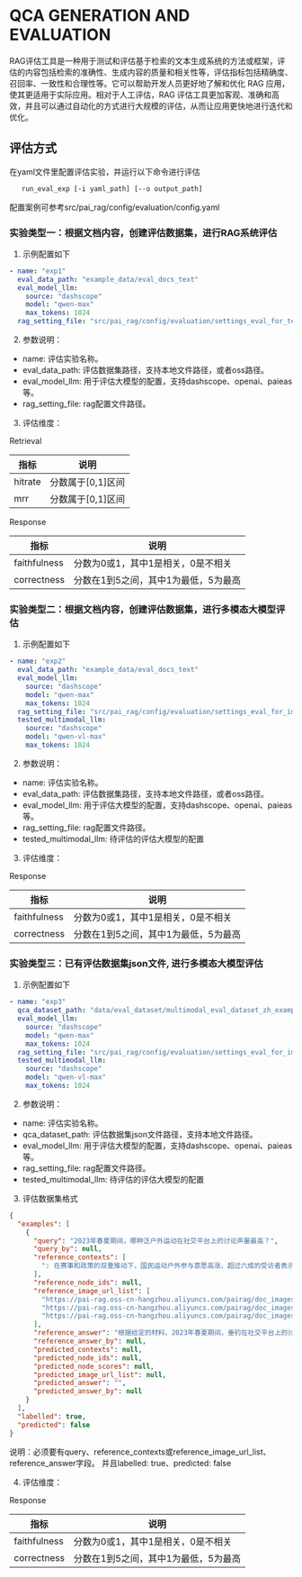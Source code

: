 # QCA GENERATION AND EVALUATION

RAG评估工具是一种用于测试和评估基于检索的文本生成系统的方法或框架，评估的内容包括检索的准确性、生成内容的质量和相关性等，评估指标包括精确度、召回率、一致性和合理性等。它可以帮助开发人员更好地了解和优化 RAG 应用，使其更适用于实际应用。相对于人工评估，RAG 评估工具更加客观、准确和高效，并且可以通过自动化的方式进行大规模的评估，从而让应用更快地进行迭代和优化。

## 评估方式

在yaml文件里配置评估实验，并运行以下命令进行评估

```bash
   run_eval_exp [-i yaml_path] [--o output_path]
```

配置案例可参考src/pai_rag/config/evaluation/config.yaml

### 实验类型一：根据文档内容，创建评估数据集，进行RAG系统评估

1. 示例配置如下

```yaml
- name: "exp1"
  eval_data_path: "example_data/eval_docs_text"
  eval_model_llm:
    source: "dashscope"
    model: "qwen-max"
    max_tokens: 1024
  rag_setting_file: "src/pai_rag/config/evaluation/settings_eval_for_text.toml"
```

2. 参数说明：

- name: 评估实验名称。
- eval_data_path: 评估数据集路径，支持本地文件路径，或者oss路径。
- eval_model_llm: 用于评估大模型的配置，支持dashscope、openai、paieas等。
- rag_setting_file: rag配置文件路径。

3. 评估维度：

Retrieval

| 指标    | 说明              |
| ------- | ----------------- |
| hitrate | 分数属于[0,1]区间 |
| mrr     | 分数属于[0,1]区间 |

Response

| 指标         | 说明                                 |
| ------------ | ------------------------------------ |
| faithfulness | 分数为0或1，其中1是相关，0是不相关   |
| correctness  | 分数在1到5之间，其中1为最低，5为最高 |

### 实验类型二：根据文档内容，创建评估数据集，进行多模态大模型评估

1. 示例配置如下

```yaml
- name: "exp2"
  eval_data_path: "example_data/eval_docs_text"
  eval_model_llm:
    source: "dashscope"
    model: "qwen-max"
    max_tokens: 1024
  rag_setting_file: "src/pai_rag/config/evaluation/settings_eval_for_image.toml"
  tested_multimodal_llm:
    source: "dashscope"
    model: "qwen-vl-max"
    max_tokens: 1024
```

2. 参数说明：

- name: 评估实验名称。
- eval_data_path: 评估数据集路径，支持本地文件路径，或者oss路径。
- eval_model_llm: 用于评估大模型的配置，支持dashscope、openai、paieas等。
- rag_setting_file: rag配置文件路径。
- tested_multimodal_llm: 待评估的评估大模型的配置

3. 评估维度：

Response

| 指标         | 说明                                 |
| ------------ | ------------------------------------ |
| faithfulness | 分数为0或1，其中1是相关，0是不相关   |
| correctness  | 分数在1到5之间，其中1为最低，5为最高 |

### 实验类型三：已有评估数据集json文件, 进行多模态大模型评估

1. 示例配置如下

```yaml
- name: "exp3"
  qca_dataset_path: "data/eval_dataset/multimodal_eval_dataset_zh_example.json"
  eval_model_llm:
    source: "dashscope"
    model: "qwen-max"
    max_tokens: 1024
  rag_setting_file: "src/pai_rag/config/evaluation/settings_eval_for_image.toml"
  tested_multimodal_llm:
    source: "dashscope"
    model: "qwen-vl-max"
    max_tokens: 1024
```

2. 参数说明：

- name: 评估实验名称。
- qca_dataset_path: 评估数据集json文件路径，支持本地文件路径。
- eval_model_llm: 用于评估大模型的配置，支持dashscope、openai、paieas等。
- rag_setting_file: rag配置文件路径。
- tested_multimodal_llm: 待评估的评估大模型的配置

3. 评估数据集格式

```json
{
  "examples": [
    {
      "query": "2023年春夏期间，哪种泛户外运动在社交平台上的讨论声量最高？",
      "query_by": null,
      "reference_contexts": [
        ": 在赛事和政策的双重推动下，国民运动户外参与意愿高涨，超过六成的受访者表示近一年显著增加了运动户外的频率，各类运动项目正在快速走向“全民化”。新的一年，随着巴黎奥运会、美洲杯等赛事的举办，全民运动热情将进一步被激发。对于品牌而言，这是一个难得的市场机遇，通过精准地选中和锁定与运动相关的目标人群，品牌可以有效地实现用户收割。  \n\n  \n\n悦己驱动，运动边界向轻量泛户外持续延伸  \n\n国民参与运动户外活动更多来自“悦己”观念的驱动，近7成的受访者表示他们主要是为了“强身健体/享受大自然”，因此轻量级、易开展的活动项目更受广大普通受众的青睐。近三年，社交平台关于“泛户外运动”的讨论热度持续走高，更是在23年春夏期间迎来一波小高峰：细分到具体的活动项目上，垂钓讨论声量较高；露营也保持较高声量，其经历过22年的大爆发、23年的行业调整，预计24年已经进入更深精细化运营；此外城市骑行热度也在不断上升，成为当下新兴的小众活动。"
      ],
      "reference_node_ids": null,
      "reference_image_url_list": [
        "https://pai-rag.oss-cn-hangzhou.aliyuncs.com/pairag/doc_images/2024春夏淘宝天猫运动户外行业趋势白皮书_淘宝/d4e624aceb4043839c924e33c075e388.jpeg",
        "https://pai-rag.oss-cn-hangzhou.aliyuncs.com/pairag/doc_images/2024春夏淘宝天猫运动户外行业趋势白皮书_淘宝/52d1353d4577698891e7710ae12e18b1.jpeg",
        "https://pai-rag.oss-cn-hangzhou.aliyuncs.com/pairag/doc_images/2024春夏淘宝天猫运动户外行业趋势白皮书_淘宝/4f77ded6421ddadd519ab9ef1601a784.jpeg"
      ],
      "reference_answer": "根据给定的材料，2023年春夏期间，垂钓在社交平台上的讨论声量最高。\n\n![](https://pai-rag.oss-cn-hangzhou.aliyuncs.com/pairag/doc_images/2024春夏淘宝天猫运动户外行业趋势白皮书_淘宝/d4e624aceb4043839c924e33c075e388.jpeg)",
      "reference_answer_by": null,
      "predicted_contexts": null,
      "predicted_node_ids": null,
      "predicted_node_scores": null,
      "predicted_image_url_list": null,
      "predicted_answer": "",
      "predicted_answer_by": null
    }
  ],
  "labelled": true,
  "predicted": false
}
```

说明：必须要有query、reference_contexts或reference_image_url_list、reference_answer字段。 并且labelled: true、predicted: false

4. 评估维度：

Response

| 指标         | 说明                                 |
| ------------ | ------------------------------------ |
| faithfulness | 分数为0或1，其中1是相关，0是不相关   |
| correctness  | 分数在1到5之间，其中1为最低，5为最高 |
